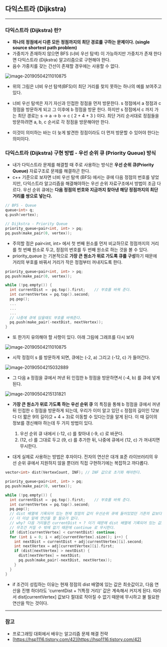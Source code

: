 ## 다익스트라 (Dijkstra)

---

### 다익스트라 (Dijkstra) 란?

* **하나의 정점에서 다른 모든 정점까지의 최단 경로를 구하는 문제이다. (single source shortest path problem)**
* 가중치가 존재하지 않으면 BFS (너비 우선 탐색) 이 가능하지만 가중치가 존재 한다면 다익스트라 (Dijkstra) 알고리즘으로 구현해야 한다.
* 음수 가중치를 갖는 간선이 존재할 경우에는 사용할 수 없다.

![image-20190504211010875](https://github.com/bestdevhyo1225/algorithm_summary/blob/master/image/image-20190504211010875.png?raw=true)

* 위의 그림은 너비 우선 탐색(BFS)이 최단 거리를 찾지 못하는 하나의 예를 보여주고 있다.

* 너비 우선 탐색은 자기 자신과 인접한 정점을 먼저 방문한다. s 정점에서 a 정점과 c 정점을 방문하게 되고 그 이후에 b 정점을 방문 한다. 하지만 s 정점에서 c 까지 가는 최단 경로는 s -> a -> b -> c ( 2 + 4 + 3 ) 이다. 최단 거리 순서대로 정점들을 방문하려면 a, b, c 순서로 각 정점을 방문해야만 한다.

* 이것이 의미하는 바는 더 늦게 발견한 정점이라도 더 먼저 방문할 수  있어야 한다는 의미이다.



### 다익스트라 (Dijkstra) 구현 방법 - 우선 순위 큐 (Priority Queue) 방식

* 내가 다익스트라 문제를 해결할 때 주로 사용하는 방식은 **우선 순위 큐(Priority Queue)** 자료구조로 문제를 해결하곤 한다.
* c++ 기준으로 보자면 너비 우선 탐색 (BFS) 에서는 큐에 다음 정점의 번호를 넣었지만, 다익스트라 알고리즘을 해결해야하는 우선 순위 자료구조에서 방법이 조금 다르다. 우선 순위 큐에는 **다음 정점의 번호와 지금까지 찾아낸 해당 정점까지의 최단 거리를 쌍으로 넣는다.**

```c++
// BFS - Queue
queue<int> q;
q.push(vertex);

// Dijkstra - Priority Queue
priority_queue<pair<int, int> > pq;
pq.push(make_pair(0, vertex));
```

* 주의할 점은 pair<int, int> 에서 첫 번째 원소를 먼저 비교하므로 정점까지의 거리를 첫 번째 원소로 두고, 정점의 번호를 두 번째 원소로 하는 것을 볼 수 있다.
* priority_queue 는 기본적으로 **가장 큰 원소가 위로 가도록 큐를 구성**하기 때문에 거리의 부호를 바꿔서 거리가 작은 정점부터 꺼내지도록 한다.

```c++
priority_queue<pair<int, int> > pq;
pq.push(make_pair(0, vertex));

while (!pq.empty()) {
  int currentDist = -pq.top().first;	// 부호를 바꿔 준다.
  int currentVertex = pq.top().second;
  pq.pop();
  ...
  ...
  ...
  // 나중에 큐에 담을때도 부호를 바꿔준다.
  pq.push(make_pair(-nextDist, nextVertex));
}
```

* 또 한가지 유의해야 할 사항이 있다. 아래 그림에 그래프를 다시 보자

![image-20190504211010875](https://github.com/bestdevhyo1225/algorithm_summary/blob/master/image/image-20190504211010875.png?raw=true)



* 시작 정점이 s 를 방문하게 되면, 큐에는 (-2, a) 그리고 (-12, c) 가 들어간다.

![image-20190504215032889](https://github.com/bestdevhyo1225/algorithm_summary/blob/master/image/image-20190504215032889.png?raw=true)

* 그 다음 a 정점을 큐에서 꺼낸 뒤 인접한 b 정점을 방문하면서 (-4, b) 를 큐에 넣게 된다.

![image-20190504215131821](https://github.com/bestdevhyo1225/algorithm_summary/blob/master/image/image-20190504215131821.png?raw=true)

* **가장 큰 원소가 위로 가도록 하는 우선 순위 큐** 의 특징을 통해 b 정점을 큐에서 꺼낸 뒤 인접한 c 정점을 방문하게 되는데, 우리가 이미 알고 있던 c 정점의 길이인 12보다 더 짧은 9의 길이(2 + 4 + 3)로 이동할 수 있다는것을 알게 된다. 이 때 길이의 정보를 갱신해야 하는데 두 가지 방법이 있다.
  1. 우선 순위 큐 내에서 (-12, c) 를 찾아내 (-9, c) 로 바꾼다.
  2. (12, c) 를 그대로 두고 (9, c) 를 추가한 뒤, 나중에 큐에서 (12, c) 가 꺼내지면 무시한다.

* 대게 실제로 사용하는 방법은 후자이다. 전자의 연산은 대개 표준 라이브러리의 우선 순위 큐에서 지원하지 않을 뿐더러 직접 구현하기에는 복잡하고 까다롭다.

```c++
vector<int> dist(VertexCount, INF);	// INF 값으로 초기화 해야한다.

priority_queue<pair<int, int> > pq;
pq.push(make_pair(0, vertex));

while (!pq.empty()) {
  int currentDist = -pq.top().first;	// 부호를 바꿔 준다.
  int currentVertex = pq.top().second;
  pq.pop();
  // dist 배열에 기록되어 있는 현재 정점의 값이 우선순위 큐에 들어있었던 기존의 값보다 작다면 무시한다.
  // 더 이상 밑에 연산을 할 필요가 없다. 
  // why? 다음 거리들은 currentDist + ? 이기 때문에 dist 배열에 기록되어 있는 값보다
  // 무조건 커질 수 밖에 없기 때문에 continue 로 무시한다.
  if (dist[currentVertex] < currentDist) continue;
  for (int i = 0; i < adj[currentVertex].size(); i++) {
    int nextDist = currentDist + adj[currentVertex][i].second;
    int nextVertex = adj[currentVertex][i].first;
    if (dist[nextVertex] > nextDist) {
      dist[nextVertex] = nextDist;
      pq.push(make_pair(-nextDist, nextVertex));
    }
  }
}
```

* if 조건이 성립하는 이유는 현재 정점의 dist 배열에 있는 값은 최솟값이고, 다음 연산을 진행 하더라도 'currentDist + ?(특정 거리)' 값은 계속해서 커지게 된다. 따라서 dist[currentVertex] 값보다 절대로 작아질 수 없기 때문에 무시하고 불 필요한 연산을 막는 것이다.



---

### 참고

*  프로그래밍 대회에서 배우는 알고리즘 문제 해결 전략
* [https://hsp1116.tistory.com/42](https://hsp1116.tistory.com/42)